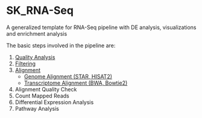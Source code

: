 # SK_RNA-Seq
A generalized template for RNA-Seq pipeline with DE analysis, visualizations and enrichment analysis

The basic steps involved in the pipeline are:
1. [Quality Analysis](https://github.com/srkoppolu/SK_RNA-Seq/wiki/Step-1:-Quality-Analysis)
2. [Filtering](https://github.com/srkoppolu/SK_RNA-Seq/wiki/Step-2:-Filtering)
3. [Alignment](https://github.com/srkoppolu/SK_RNA-Seq/wiki/Step-3:-Alignment)
    - [Genome Alignment (STAR, HISAT2)](https://github.com/srkoppolu/SK_RNA-Seq/wiki/Step-3a:-Genome-Alignment-(STAR,-HISAT2))
    - [Transcriptome Alignment (BWA, Bowtie2)]()
4. Alignment Quality Check
5. Count Mapped Reads
6. Differential Expression Analysis
7. Pathway Analysis
